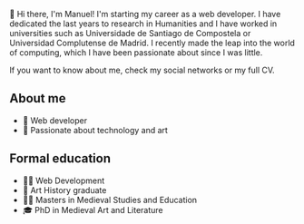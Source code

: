 👋 Hi there, I'm Manuel! I'm starting my career as a web developer. I have dedicated the last years to research in Humanities and I have worked in universities such as Universidade de Santiago de Compostela or Universidad Complutense de Madrid. I recently made the leap into the world of computing, which I have been passionate about since I was little.

If you want to know about me, check my social networks or my full CV.

## About me

- 🌱 Web developer
- 💖 Passionate about technology and art

## Formal education

- 🧑‍💻 Web Development
- 🎨 Art History graduate
- 🧑‍🏫 Masters in Medieval Studies and Education
- 🎓 PhD in Medieval Art and Literature


<!--
**manuelmgn/manuelmgn** is a ✨ _special_ ✨ repository because its `README.md` (this file) appears on your GitHub profile.

Here are some ideas to get you started:

- 🔭 I’m currently working on ...
- 🌱 I’m currently learning ...
- 👯 I’m looking to collaborate on ...
- 🤔 I’m looking for help with ...
- 💬 Ask me about ...
- 📫 How to reach me: ...
- 😄 Pronouns: ...
- ⚡ Fun fact: ...

-->
